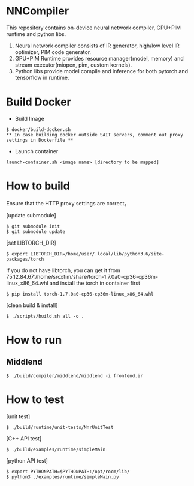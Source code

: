 # NNCompiler

This repository contains on-device neural network compiler, GPU+PIM runtime and python libs.
1) Neural network compiler consists of IR generator, high/low level IR optimizer, PIM code generator.
2) GPU+PIM Runtime provides resource manager(model, memory) and stream executor(miopen, pim, custom kernels).
3) Python libs provide model compile and inference for both pytorch and tensorflow in runtime.

# Build Docker
* Build Image
```
$ docker/build-docker.sh
** In case building docker outside SAIT servers, comment out proxy settings in Dockerfile ** 
```
* Launch container
```
launch-container.sh <image name> [directory to be mapped]
```


# How to build

Ensure that the HTTP proxy settings are correct。

[update submodule]   
```
$ git submodule init    
$ git submodule update    
```

[set LIBTORCH_DIR]
```
$ export LIBTORCH_DIR=/home/user/.local/lib/python3.6/site-packages/torch
```
if you do not have libtorch, you can get it from 75.12.84.67:/home/srcxfim/share/torch-1.7.0a0-cp36-cp36m-linux_x86_64.whl
and install the torch in container first
```
$ pip install torch-1.7.0a0-cp36-cp36m-linux_x86_64.whl
```

[clean build & install]
```
$ ./scripts/build.sh all -o .
```
# How to run

## Middlend
```
$ ./build/compiler/middlend/middlend -i frontend.ir
```
# How to test

[unit test]
```
$ ./build/runtime/unit-tests/NnrUnitTest
```
[C++ API test]
```
$ ./build/examples/runtime/simpleMain
```
[python API test]
```
$ export PYTHONPATH=$PYTHONPATH:/opt/rocm/lib/
$ python3 ./examples/runtime/simpleMain.py
```

